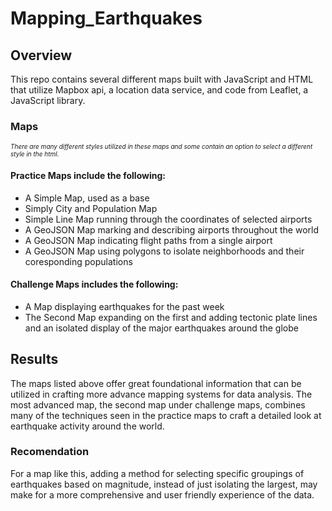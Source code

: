# Mapping_Earthquakes
## Overview 
This repo contains several different maps built with JavaScript and HTML that utilize Mapbox api, a location data service, and code from Leaflet, a JavaScript library.
### Maps
<font size='1'> *There are many different styles utilized in these maps and some contain an option to select a different style in the html.*</font>
#### Practice Maps include the following:
* A Simple Map, used as a base
* Simply City and Population Map
* Simple Line Map running through the coordinates of selected airports
* A GeoJSON Map marking and describing airports throughout the world
* A GeoJSON Map indicating flight paths from a single airport
* A GeoJSON Map using polygons to isolate neighborhoods and their coresponding populations
#### Challenge Maps includes the following:
* A Map displaying earthquakes for the past week
* The Second Map expanding on the first and adding tectonic plate lines and an isolated display of the major earthquakes around the globe
## Results
The maps listed above offer great foundational information that can be utilized in crafting more advance mapping systems for data analysis. The most advanced map, the second map under challenge maps, combines many of the techniques seen in the practice maps to craft a detailed look at earthquake activity around the world. 
### Recomendation
For a map like this, adding a method for selecting specific groupings of earthquakes based on magnitude, instead of just isolating the largest, may make for a more comprehensive and user friendly experience of the data.
